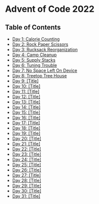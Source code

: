 # Advent of Code 2022

## Table of Contents

- [Day 1: Calorie Counting](2022-12-01)
- [Day 2: Rock Paper Scissors](2022-12-02)
- [Day 3: Rucksack Reorganization](2022-12-03)
- [Day 4: Camp Cleanup](2022-12-04)
- [Day 5: Supply Stacks](2022-12-05)
- [Day 6: Tuning Trouble](2022-12-06)
- [Day 7: No Space Left On Device](2022-12-07)
- [Day 8: Treetop Tree House](2022-12-08)
- [Day 9: [Title]](2022-12-09)
- [Day 10: [Title]](2022-12-10)
- [Day 11: [Title]](2022-12-11)
- [Day 12: [Title]](2022-12-12)
- [Day 13: [Title]](2022-12-13)
- [Day 14: [Title]](2022-12-14)
- [Day 15: [Title]](2022-12-15)
- [Day 16: [Title]](2022-12-16)
- [Day 17: [Title]](2022-12-17)
- [Day 18: [Title]](2022-12-18)
- [Day 19: [Title]](2022-12-19)
- [Day 20: [Title]](2022-12-20)
- [Day 21: [Title]](2022-12-21)
- [Day 22: [Title]](2022-12-22)
- [Day 23: [Title]](2022-12-23)
- [Day 24: [Title]](2022-12-24)
- [Day 25: [Title]](2022-12-25)
- [Day 26: [Title]](2022-12-26)
- [Day 27: [Title]](2022-12-27)
- [Day 28: [Title]](2022-12-28)
- [Day 29: [Title]](2022-12-29)
- [Day 30: [Title]](2022-12-30)
- [Day 31: [Title]](2022-12-31)